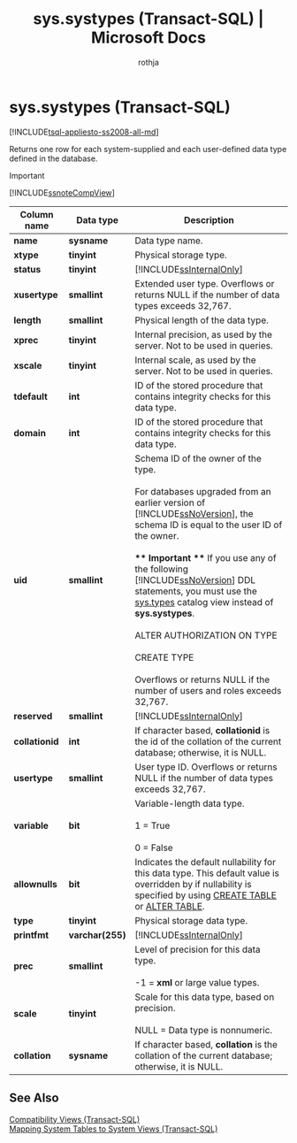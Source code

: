 ﻿---
title: "sys.systypes (Transact-SQL) | Microsoft Docs"
ms.custom: ""
ms.date: "03/15/2017"
ms.prod: "sql-non-specified"
ms.prod_service: "database-engine, sql-database, sql-data-warehouse, pdw"
ms.service: ""
ms.component: "system-compatibility-views"
ms.reviewer: ""
ms.suite: "sql"
ms.technology: 
  - "database-engine"
ms.tgt_pltfrm: ""
ms.topic: "language-reference"
f1_keywords: 
  - "sys.systypes_TSQL"
  - "systypes_TSQL"
  - "sys.systypes"
  - "systypes"
dev_langs: 
  - "TSQL"
helpviewer_keywords: 
  - "sys.systypes compatibility view"
  - "systypes system table"
ms.assetid: 1b0b1d0c-5f7b-470b-bd52-8bfa922d7889
caps.latest.revision: 50
author: "rothja"
ms.author: "jroth"
manager: "craigg"
ms.workload: "Inactive"
monikerRange: ">= aps-pdw-2016 || = azuresqldb-current || = azure-sqldw-latest || >= sql-server-2016 || = sqlallproducts-allversions"
---
# sys.systypes (Transact-SQL)
[!INCLUDE[tsql-appliesto-ss2008-all-md](../../includes/tsql-appliesto-ss2008-all-md.md)]

  Returns one row for each system-supplied and each user-defined data type defined in the database.  
  
> [!IMPORTANT]  
>  [!INCLUDE[ssnoteCompView](../../includes/ssnotecompview-md.md)]  
  
|Column name|Data type|Description|  
|-----------------|---------------|-----------------|  
|**name**|**sysname**|Data type name.|  
|**xtype**|**tinyint**|Physical storage type.|  
|**status**|**tinyint**|[!INCLUDE[ssInternalOnly](../../includes/ssinternalonly-md.md)]|  
|**xusertype**|**smallint**|Extended user type. Overflows or returns NULL if the number of data types exceeds 32,767.|  
|**length**|**smallint**|Physical length of the data type.|  
|**xprec**|**tinyint**|Internal precision, as used by the server. Not to be used in queries.|  
|**xscale**|**tinyint**|Internal scale, as used by the server. Not to be used in queries.|  
|**tdefault**|**int**|ID of the stored procedure that contains integrity checks for this data type.|  
|**domain**|**int**|ID of the stored procedure that contains integrity checks for this data type.|  
|**uid**|**smallint**|Schema ID of the owner of the type.<br /><br /> For databases upgraded from an earlier version of [!INCLUDE[ssNoVersion](../../includes/ssnoversion-md.md)], the schema ID is equal to the user ID of the owner.<br /><br /> **\*\* Important \*\*** If you use any of the following [!INCLUDE[ssNoVersion](../../includes/ssnoversion-md.md)] DDL statements, you must use the [sys.types](../../relational-databases/system-catalog-views/sys-types-transact-sql.md) catalog view instead of **sys.systypes**.<br /><br /> ALTER AUTHORIZATION ON TYPE<br /><br /> CREATE TYPE<br /><br /> Overflows or returns NULL if the number of users and roles exceeds 32,767.|  
|**reserved**|**smallint**|[!INCLUDE[ssInternalOnly](../../includes/ssinternalonly-md.md)]|  
|**collationid**|**int**|If character based, **collationid** is the id of the collation of the current database; otherwise, it is NULL.|  
|**usertype**|**smallint**|User type ID. Overflows or returns NULL if the number of data types exceeds 32,767.|  
|**variable**|**bit**|Variable-length data type.<br /><br /> 1 = True<br /><br /> 0 = False|  
|**allownulls**|**bit**|Indicates the default nullability for this data type. This default value is overridden by if nullability is specified by using [CREATE TABLE](../../t-sql/statements/create-table-transact-sql.md) or [ALTER TABLE](../../t-sql/statements/alter-table-transact-sql.md).|  
|**type**|**tinyint**|Physical storage data type.|  
|**printfmt**|**varchar(255)**|[!INCLUDE[ssInternalOnly](../../includes/ssinternalonly-md.md)]|  
|**prec**|**smallint**|Level of precision for this data type.<br /><br /> -1 = **xml** or large value types.|  
|**scale**|**tinyint**|Scale for this data type, based on precision.<br /><br /> NULL = Data type is nonnumeric.|  
|**collation**|**sysname**|If character based, **collation** is the collation of the current database; otherwise, it is NULL.|  
  
## See Also  
 [Compatibility Views &#40;Transact-SQL&#41;](~/relational-databases/system-compatibility-views/system-compatibility-views-transact-sql.md)   
 [Mapping System Tables to System Views &#40;Transact-SQL&#41;](../../relational-databases/system-tables/mapping-system-tables-to-system-views-transact-sql.md)  
  
  
